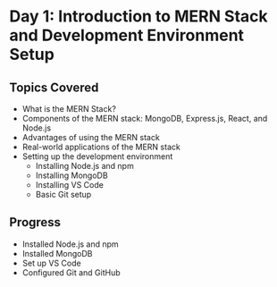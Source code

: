 # Day 1: Introduction to MERN Stack and Development Environment Setup

## Topics Covered
- What is the MERN Stack?
- Components of the MERN stack: MongoDB, Express.js, React, and Node.js
- Advantages of using the MERN stack
- Real-world applications of the MERN stack
- Setting up the development environment
  - Installing Node.js and npm
  - Installing MongoDB
  - Installing VS Code
  - Basic Git setup

## Progress
- Installed Node.js and npm
- Installed MongoDB
- Set up VS Code
- Configured Git and GitHub
